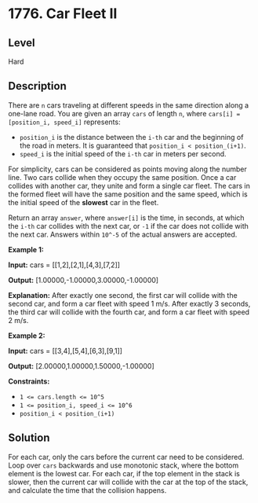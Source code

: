 # 1776. Car Fleet II
## Level
Hard

## Description
There are `n` cars traveling at different speeds in the same direction along a one-lane road. You are given an array `cars` of length `n`, where `cars[i] = [position_i, speed_i]` represents:

* `position_i` is the distance between the `i-th` car and the beginning of the road in meters. It is guaranteed that `position_i < position_(i+1)`.
* `speed_i` is the initial speed of the `i-th` car in meters per second.

For simplicity, cars can be considered as points moving along the number line. Two cars collide when they occupy the same position. Once a car collides with another car, they unite and form a single car fleet. The cars in the formed fleet will have the same position and the same speed, which is the initial speed of the **slowest** car in the fleet.

Return an array `answer`, where `answer[i]` is the time, in seconds, at which the `i-th` car collides with the next car, or `-1` if the car does not collide with the next car. Answers within `10^-5` of the actual answers are accepted.

**Example 1:**

**Input:** cars = [[1,2],[2,1],[4,3],[7,2]]

**Output:** [1.00000,-1.00000,3.00000,-1.00000]

**Explanation:** After exactly one second, the first car will collide with the second car, and form a car fleet with speed 1 m/s. After exactly 3 seconds, the third car will collide with the fourth car, and form a car fleet with speed 2 m/s.

**Example 2:**

**Input:** cars = [[3,4],[5,4],[6,3],[9,1]]

**Output:** [2.00000,1.00000,1.50000,-1.00000]

**Constraints:**

* `1 <= cars.length <= 10^5`
* `1 <= position_i, speed_i <= 10^6`
* `position_i < position_(i+1)`

## Solution
For each car, only the cars before the current car need to be considered. Loop over `cars` backwards and use monotonic stack, where the bottom element is the lowest car. For each car, if the top element in the stack is slower, then the current car will collide with the car at the top of the stack, and calculate the time that the collision happens.
